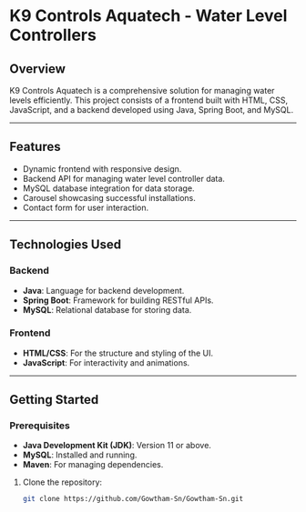 # K9 Controls Aquatech - Water Level Controllers

## Overview
K9 Controls Aquatech is a comprehensive solution for managing water levels efficiently. This project consists of a frontend built with HTML, CSS, JavaScript, and a backend developed using Java, Spring Boot, and MySQL.

---

## Features
- Dynamic frontend with responsive design.
- Backend API for managing water level controller data.
- MySQL database integration for data storage.
- Carousel showcasing successful installations.
- Contact form for user interaction.

---

## Technologies Used
### Backend
- **Java**: Language for backend development.
- **Spring Boot**: Framework for building RESTful APIs.
- **MySQL**: Relational database for storing data.

### Frontend
- **HTML/CSS**: For the structure and styling of the UI.
- **JavaScript**: For interactivity and animations.

---

## Getting Started

### Prerequisites
- **Java Development Kit (JDK)**: Version 11 or above.
- **MySQL**: Installed and running.
- **Maven**: For managing dependencies.

1. Clone the repository:
   ```bash
   git clone https://github.com/Gowtham-Sn/Gowtham-Sn.git
